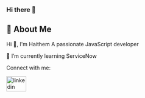 ### Hi there 👋

## 🚀 About Me

Hi 👋, I'm Haithem
A passionate JavaScript developer 

🌱 I’m currently learning ServiceNow

Connect with me:
<div align="left">
  <a href="https://www.linkedin.com/in/daikhi-haithem-a00386b8/" target="_blank">
    <img src="https://raw.githubusercontent.com/maurodesouza/profile-readme-generator/master/src/assets/icons/social/linkedin/default.svg" width="52" height="40" alt="linkedin logo"  />
  </a>
</div>

###






